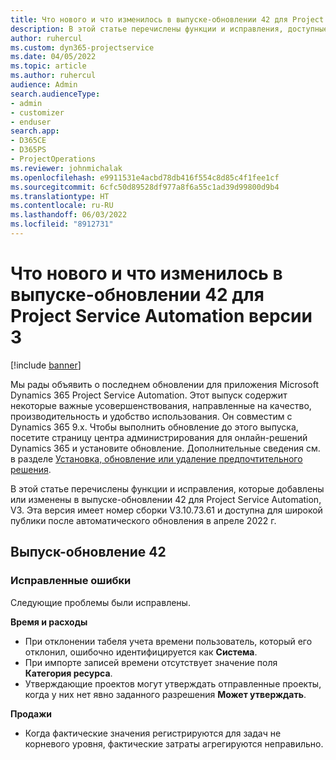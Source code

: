 ```yaml
---
title: Что нового и что изменилось в выпуске-обновлении 42 для Project Service Automation версии 3
description: В этой статье перечислены функции и исправления, доступные в выпуске-обновлении 42 для Microsoft Dynamics 365 Project Service Automation, V3.
author: ruhercul
ms.custom: dyn365-projectservice
ms.date: 04/05/2022
ms.topic: article
ms.author: ruhercul
audience: Admin
search.audienceType:
- admin
- customizer
- enduser
search.app:
- D365CE
- D365PS
- ProjectOperations
ms.reviewer: johnmichalak
ms.openlocfilehash: e9911531e4acbd78db416f554c8d85c4f1fee1cf
ms.sourcegitcommit: 6cfc50d89528df977a8f6a55c1ad39d99800d9b4
ms.translationtype: HT
ms.contentlocale: ru-RU
ms.lasthandoff: 06/03/2022
ms.locfileid: "8912731"
---
```

# <a name="whats-new-or-changed-in-project-service-automation-update-release-42-v3"></a>Что нового и что изменилось в выпуске-обновлении 42 для Project Service Automation версии 3

[!include [banner](../includes/psa-now-project-operations.md)]

Мы рады объявить о последнем обновлении для приложения Microsoft Dynamics 365 Project Service Automation. Этот выпуск содержит некоторые важные усовершенствования, направленные на качество, производительность и удобство использования. Он совместим с Dynamics 365 9.x. Чтобы выполнить обновление до этого выпуска, посетите страницу центра администрирования для онлайн-решений Dynamics 365 и установите обновление. Дополнительные сведения см. в разделе [Установка, обновление или удаление предпочтительного решения](/power-platform/admin/install-remove-preferred-solution).

В этой статье перечислены функции и исправления, которые добавлены или изменены в выпуске-обновлении 42 для Project Service Automation, V3. Эта версия имеет номер сборки V3.10.73.61 и доступна для широкой публики после автоматического обновления в апреле 2022 г.

## <a name="update-release-42"></a>Выпуск-обновление 42

### <a name="bug-fixes"></a>Исправленные ошибки

Следующие проблемы были исправлены.

**Время и расходы**

- При отклонении табеля учета времени пользователь, который его отклонил, ошибочно идентифицируется как **Система**.
- При импорте записей времени отсутствует значение поля **Категория ресурса**.
- Утверждающие проектов могут утверждать отправленные проекты, когда у них нет явно заданного разрешения **Может утверждать**.

**Продажи**

- Когда фактические значения регистрируются для задач не корневого уровня, фактические затраты агрегируются неправильно.
